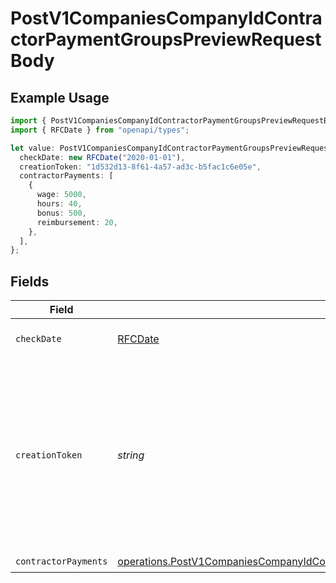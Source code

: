 # PostV1CompaniesCompanyIdContractorPaymentGroupsPreviewRequestBody

## Example Usage

```typescript
import { PostV1CompaniesCompanyIdContractorPaymentGroupsPreviewRequestBody } from "openapi/models/operations";
import { RFCDate } from "openapi/types";

let value: PostV1CompaniesCompanyIdContractorPaymentGroupsPreviewRequestBody = {
  checkDate: new RFCDate("2020-01-01"),
  creationToken: "1d532d13-8f61-4a57-ad3c-b5fac1c6e05e",
  contractorPayments: [
    {
      wage: 5000,
      hours: 40,
      bonus: 500,
      reimbursement: 20,
    },
  ],
};
```

## Fields

| Field                                                                                                                                                                                        | Type                                                                                                                                                                                         | Required                                                                                                                                                                                     | Description                                                                                                                                                                                  | Example                                                                                                                                                                                      |
| -------------------------------------------------------------------------------------------------------------------------------------------------------------------------------------------- | -------------------------------------------------------------------------------------------------------------------------------------------------------------------------------------------- | -------------------------------------------------------------------------------------------------------------------------------------------------------------------------------------------- | -------------------------------------------------------------------------------------------------------------------------------------------------------------------------------------------- | -------------------------------------------------------------------------------------------------------------------------------------------------------------------------------------------- |
| `checkDate`                                                                                                                                                                                  | [RFCDate](../../types/rfcdate.md)                                                                                                                                                            | :heavy_check_mark:                                                                                                                                                                           | The payment check date                                                                                                                                                                       | 2020-01-01                                                                                                                                                                                   |
| `creationToken`                                                                                                                                                                              | *string*                                                                                                                                                                                     | :heavy_minus_sign:                                                                                                                                                                           | Optional token used to make contractor payment group creation idempotent.  If provided, string must be unique for each group you intend to create.                                           | 1d532d13-8f61-4a57-ad3c-b5fac1c6e05e                                                                                                                                                         |
| `contractorPayments`                                                                                                                                                                         | [operations.PostV1CompaniesCompanyIdContractorPaymentGroupsPreviewContractorPayments](../../models/operations/postv1companiescompanyidcontractorpaymentgroupspreviewcontractorpayments.md)[] | :heavy_check_mark:                                                                                                                                                                           | N/A                                                                                                                                                                                          |                                                                                                                                                                                              |
